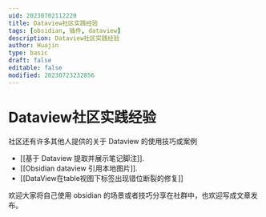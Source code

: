 ```yaml
---
uid: 20230702112220
title: Dataview社区实践经验
tags: [obsidian, 插件, dataview]
description: Dataview社区实践经验
author: Huajin
type: basic
draft: false
editable: false
modified: 20230723232856
---
```


# Dataview社区实践经验

社区还有许多其他人提供的关于 Dataview 的使用技巧或案例

- [[基于 Dataview 提取并展示笔记脚注]].
- [[Obsidian dataview 引用本地图片]].
- [[DataView在table视图下标签出现错位断裂的修复]]

欢迎大家将自己使用 obsidian 的场景或者技巧分享在社群中，也欢迎写成文章发布。